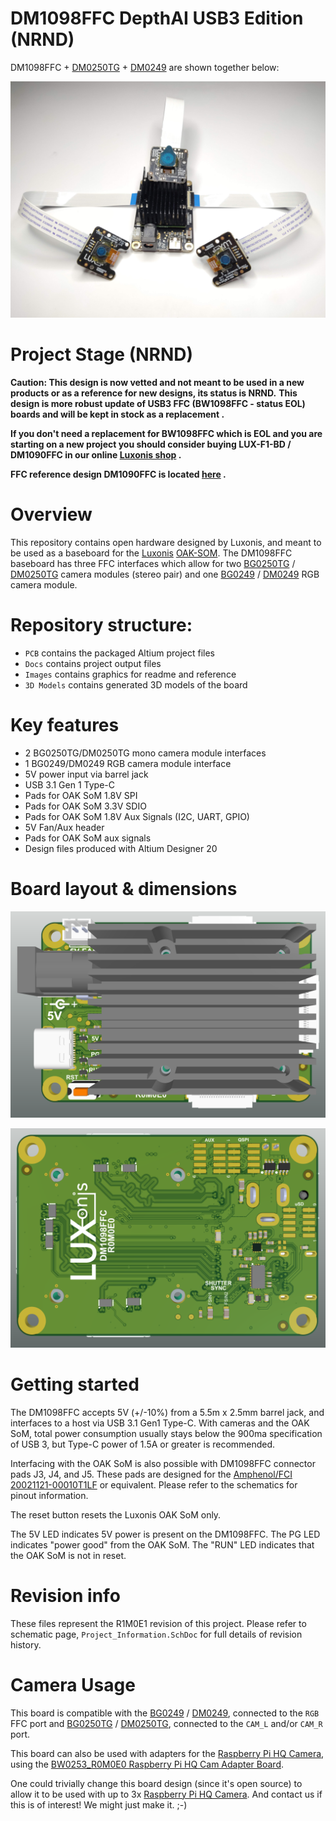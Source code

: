 # DM1098FFC DepthAI USB3 Edition (NRND)

DM1098FFC + [DM0250TG](https://github.com/luxonis/depthai-hardware/tree/master/DM0250TG_DepthAI_Mono_Camera/R0M0E0) + [DM0249](https://github.com/luxonis/depthai-hardware/tree/master/DM0249_DepthAI_RGB_Camera/R0M0E0) are shown together below:

![](./Images/DM1098FFC-KIT.jpg)

# Project Stage (NRND)

**Caution: This design is now vetted and not meant to be used in a new products or as a reference for new designs, its status is NRND.** 
**This design is more robust update of USB3 FFC (BW1098FFC - status EOL) boards and will be kept in stock as a replacement .**           

**If you don't need a replacement for BW1098FFC which is EOL and you are starting on a new project you should consider buying LUX-F1-BD / DM1090FFC in our online [Luxonis shop](https://shop.luxonis.com/collections/all/products/usb3c-ffc-body) .**   

**FFC reference design DM1090FFC is located [here](https://github.com/luxonis/depthai-hardware/tree/master/DM1090FFC_DepthAI_USB3) .**   

# Overview
This repository contains open hardware designed by Luxonis, and meant to be used as a baseboard for the [Luxonis](https://www.luxonis.com/) [OAK-SOM](https://docs.luxonis.com/projects/hardware/en/latest/pages/BW1099.html). The DM1098FFC baseboard has three FFC interfaces which allow for two [BG0250TG](https://github.com/luxonis/depthai-hardware/tree/master/BG0250TG_DepthAI_Mono_Camera/) / [DM0250TG](https://github.com/luxonis/depthai-hardware/tree/master/DM0250TG_DepthAI_Mono_Camera/R0M0E0)  camera modules (stereo pair) and one [BG0249](https://github.com/luxonis/depthai-hardware/tree/master/BG0249_DepthAI_RGB_Camera) / [DM0249](https://github.com/luxonis/depthai-hardware/tree/master/DM0249_DepthAI_RGB_Camera/R0M0E0) RGB camera module. 

# Repository structure:
* `PCB` contains the packaged Altium project files
* `Docs` contains project output files
* `Images` contains graphics for readme and reference
* `3D Models` contains generated 3D models of the board
# Key features
* 2 BG0250TG/DM0250TG mono camera module interfaces
* 1 BG0249/DM0249 RGB camera module interface
* 5V power input via barrel jack
* USB 3.1 Gen 1 Type-C
* Pads for OAK SoM 1.8V SPI
* Pads for OAK SoM 3.3V SDIO 
* Pads for OAK SoM 1.8V Aux Signals (I2C, UART, GPIO)
* 5V Fan/Aux header
* Pads for OAK SoM aux signals
* Design files produced with Altium Designer 20

# Board layout & dimensions

![](Images/DM1098FFC_R0M0E0_TOP.png)

![](Images/DM1098FFC_R0M0E0_BOT.png)

# Getting started  

The DM1098FFC accepts 5V (+/-10%) from a 5.5m x 2.5mm barrel jack, and interfaces to a host via USB 3.1 Gen1 Type-C. With cameras and the OAK SoM, total power consumption usually stays below the 900ma specification of USB 3, but Type-C power of 1.5A or greater is recommended. 

Interfacing with the OAK SoM is also possible with DM1098FFC connector pads J3, J4, and J5. These pads are designed for the [Amphenol/FCI 20021121-00010T1LF](https://octopart.com/20021121-00010t1lf-amphenol+icc+%2F+fci-93112650?r=sp) or equivalent. Please refer to the schematics for pinout information. 

The reset button resets the Luxonis OAK SoM only. 

The 5V LED indicates 5V power is present on the DM1098FFC. The PG LED indicates "power good" from the OAK SoM. The "RUN" LED indicates that the OAK SoM is not in reset.

# Revision info

These files represent the R1M0E1 revision of this project. Please refer to schematic page, `Project_Information.SchDoc` for full details of revision history.

# Camera Usage

This board is compatible with the [BG0249](https://github.com/luxonis/depthai-hardware/tree/master/BG0249_DepthAI_RGB_Camera) / [DM0249](https://github.com/luxonis/depthai-hardware/tree/master/DM0249_DepthAI_RGB_Camera/R0M0E0), connected to the `RGB` FFC port and [BG0250TG](https://github.com/luxonis/depthai-hardware/tree/master/BG0250TG_DepthAI_Mono_Camera) / [DM0250TG](https://github.com/luxonis/depthai-hardware/tree/master/DM0250TG_DepthAI_Mono_Camera/R0M0E0), connected to the `CAM_L` and/or `CAM_R` port.

This board can also be used with adapters for the [Raspberry Pi HQ Camera](https://www.raspberrypi.org/products/raspberry-pi-high-quality-camera/), using the [BW0253_R0M0E0 Raspberry Pi HQ Cam Adapter Board](https://github.com/luxonis/depthai-hardware/tree/master/BW0253_R0M0E0_RPIHQ_ADAPTER).



One could trivially change this board design (since it's open source) to allow it to be used with up to 3x [Raspberry Pi HQ Camera](https://www.raspberrypi.org/products/raspberry-pi-high-quality-camera/).  And contact us if this is of interest!  We might just make it.  ;-) 